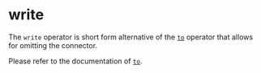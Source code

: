 # write

The `write` operator is short form alternative of the [`to`](to.md) operator
that allows for omitting the connector. 

Please refer to the documentation of [`to`](to.md).
